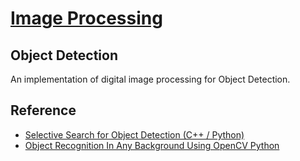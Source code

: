 # [Image Processing](../../)

## Object Detection

An implementation of digital image processing for Object Detection.

## Reference

- [Selective Search for Object Detection (C++ / Python)](https://www.learnopencv.com/selective-search-for-object-detection-cpp-python/)
- [Object Recognition In Any Background Using OpenCV Python](https://thecodacus.com/object-recognition-using-opencv-python/#.Ww7JtUiFO1s)